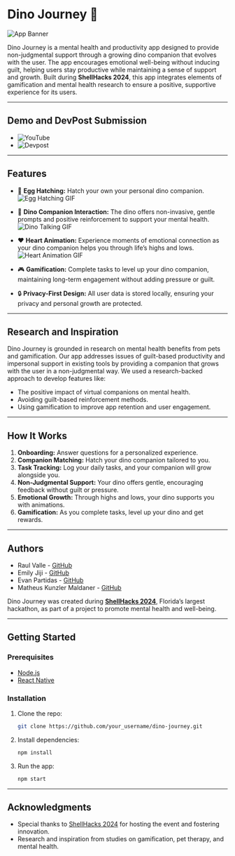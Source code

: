 # Dino Journey 🦕 

![App Banner](https://i.ibb.co/pJXP0HL/family-thumbnail.png)

Dino Journey is a mental health and productivity app designed to provide non-judgmental support through a growing dino companion that evolves with the user. The app encourages emotional well-being without inducing guilt, helping users stay productive while maintaining a sense of support and growth. Built during **ShellHacks 2024**, this app integrates elements of gamification and mental health research to ensure a positive, supportive experience for its users.

---

## Demo and DevPost Submission

- ![YouTube](https://youtu.be/JlcKGVx0zZE)
- ![Devpost](https://devpost.com/software/dinojourney)

---

## Features

- 🥚 **Egg Hatching:** Hatch your own your personal dino companion.  
  ![Egg Hatching GIF](https://media.giphy.com/media/3rUXf2EgigZzEkOqQe/giphy.gif)

- 💬 **Dino Companion Interaction:** The dino offers non-invasive, gentle prompts and positive reinforcement to support your mental health.  
  ![Dino Talking GIF](https://media.giphy.com/media/0RUB5yLwZAxd8J1CTg/giphy.gif)

- ❤️ **Heart Animation:** Experience moments of emotional connection as your dino companion helps you through life’s highs and lows.  
  ![Heart Animation GIF](https://media.giphy.com/media/ZR79d5SDwSzmF7yCpL/giphy.gif)

- 🎮 **Gamification:** Complete tasks to level up your dino companion, maintaining long-term engagement without adding pressure or guilt.

- 🔒 **Privacy-First Design:** All user data is stored locally, ensuring your privacy and personal growth are protected.

---

## Research and Inspiration

Dino Journey is grounded in research on mental health benefits from pets and gamification. Our app addresses issues of guilt-based productivity and impersonal support in existing tools by providing a companion that grows with the user in a non-judgmental way. We used a research-backed approach to develop features like:

- The positive impact of virtual companions on mental health.
- Avoiding guilt-based reinforcement methods.
- Using gamification to improve app retention and user engagement.

---

## How It Works

1. **Onboarding:** Answer questions for a personalized experience.
1. **Companion Matching:** Hatch your dino companion tailored to you.
2. **Task Tracking:** Log your daily tasks, and your companion will grow alongside you.
3. **Non-Judgmental Support:** Your dino offers gentle, encouraging feedback without guilt or pressure.
4. **Emotional Growth:** Through highs and lows, your dino supports you with animations.
5. **Gamification:** As you complete tasks, level up your dino and get rewards.

---

## Authors

- Raul Valle - [GitHub](https://github.com/Jibby2k1) 
- Emily Jiji - [GitHub](https://github.com/emilyjiji)
- Evan Partidas - [GitHub](https://github.com/EvanPartidas)
- Matheus Kunzler Maldaner - [GitHub](https://github.com/matheusmaldaner)

 
Dino Journey was created during **[ShellHacks 2024](https://devpost.com/software/dinojourney)**, Florida’s largest hackathon, as part of a project to promote mental health and well-being.

---

## Getting Started

### Prerequisites

- [Node.js](https://nodejs.org/)
- [React Native](https://reactnative.dev/)

### Installation

1. Clone the repo:
   ```bash
   git clone https://github.com/your_username/dino-journey.git
   ```
2. Install dependencies:
   ```bash
   npm install
   ```
3. Run the app:
   ```bash
   npm start
   ```

---

## Acknowledgments

- Special thanks to [ShellHacks 2024](https://www.shellhacks.net/) for hosting the event and fostering innovation.
- Research and inspiration from studies on gamification, pet therapy, and mental health.
